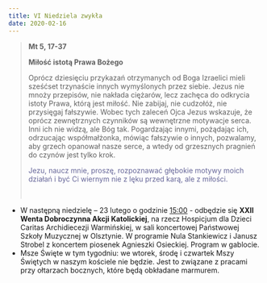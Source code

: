 ```yaml
---
title: VI Niedziela zwykła
date: 2020-02-16
---
```


> **Mt 5, 17-37**
>
> **Miłość istotą Prawa Bożego**
>
> Oprócz dziesięciu przykazań otrzymanych od Boga Izraelici mieli sześćset trzynaście innych wymyślonych przez siebie. Jezus nie mnoży przepisów, nie nakłada ciężarów, lecz zachęca do odkrycia istoty Prawa, którą jest miłość. Nie zabijaj, nie cudzołóż, nie przysięgaj fałszywie. Wobec tych zaleceń Ojca Jezus wskazuje, że oprócz zewnętrznych czynników są wewnętrzne motywacje serca. Inni ich nie widzą, ale Bóg tak. Pogardzając innymi, pożądając ich, odrzucając współmałżonka, mówiąc fałszywie o innych, pozwalamy, aby grzech opanował nasze serce, a wtedy od grzesznych pragnień do czynów jest tylko krok.
>
> <span style="color: #666699;">Jezu, naucz mnie, proszę, rozpoznawać głębokie motywy moich działań i być Ci wiernym nie z lęku przed karą, ale z miłości. </span>
>
> &nbsp;


- W następną niedzielę – 23 lutego o godzinie <u>15:00</u> - odbędzie się **XXII Wenta Dobroczynna Akcji Katolickiej**, na rzecz Hospicjum dla Dzieci Caritas Archidiecezji Warmińskiej, w sali koncertowej Państwowej Szkoły Muzycznej w Olsztynie. W programie Nula Stankiewicz i Janusz Strobel z koncertem piosenek Agnieszki Osieckiej. Program w gablocie.
- Msze Święte w tym tygodniu: we wtorek, środę i czwartek Mszy Świętych w naszym kościele nie będzie. Jest to związane z pracami przy ołtarzach bocznych, które będą obkładane marmurem.
